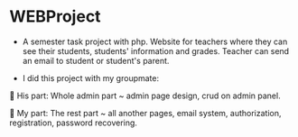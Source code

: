 # WEBProject
- A semester task project with php. Website for teachers where they can see their students, students' information and grades. Teacher can send an email to student or student's parent.

- I did this project with my groupmate: 

🍃 His part: Whole admin part ~ admin page design, crud on admin panel.
      
🍰 My part: The rest part ~ all another pages, email system, authorization, registration, password recovering.
